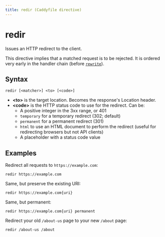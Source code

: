 ```yaml
---
title: redir (Caddyfile directive)
---
```


# redir

Issues an HTTP redirect to the client.

This directive implies that a matched request is to be rejected. It is ordered very early in the handler chain (before [`rewrite`](/docs/caddyfile/directives/rewrite)).


## Syntax

```caddy-d
redir [<matcher>] <to> [<code>]
```

- **&lt;to&gt;** is the target location. Becomes the response's Location header.
- **&lt;code&gt;** is the HTTP status code to use for the redirect. Can be:
	- A positive integer in the 3xx range, or 401
	- `temporary` for a temporary redirect (302; default)
	- `permanent` for a permanent redirect (301)
	- `html` to use an HTML document to perform the redirect (useful for redirecting browsers but not API clients)
	- A placeholder with a status code value



## Examples

Redirect all requests to `https://example.com`:

```caddy-d
redir https://example.com
```

Same, but preserve the existing URI:

```caddy-d
redir https://example.com{uri}
```

Same, but permanent:

```caddy-d
redir https://example.com{uri} permanent
```

Redirect your old `/about-us` page to your new `/about` page:

```caddy-d
redir /about-us /about
```
